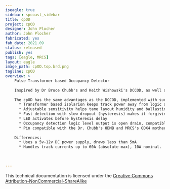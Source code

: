 ```yaml
---
iseagle: true
sidebar: spcoast_sidebar
title: cpOD
project: cpOD
designer: John Plocher
author: John Plocher
fabricated: yes
fab_date: 2021.09
status: released
publish: yes
tags: [eagle, MRCS]
layout: eagle
image_path: cpOD.top.brd.png
tagline: cpOD
overview: >
    Pulse Transformer based Occupancy Detector
    
    Inspired by Dr Bruce Chubb's and Keith Wishowski's DCCOD, as well as work done by MFS and MRCS
    
    The cpOD has the same advantages as the DCCOD, implemented with surface mount components that make it much less expensive to manufacture:
      * Transformer based isolarion keeps track power away from logic and control systems
      * Adjustable sensitivity helps tame layout humidity and ballasting changes
      * Fast detection with slow dropout (hysteresis) makes it forgiving of dirty track and wheels
      * LED activates before hysteresis delay
      * Occupancy detection logic level output is open drain, compatible with C/MRI and other layout control systems (max steady state load 100mA @ 48v)
      * Pin compatible with the Dr. Chubb's ODMB and MRCS's ODX4 motherboards
    
    Differences:
      * Uses a 5v-12v DC power supply, draws less than 5mA
      * Handles track currents up to 60A (absolute max), 10A nominal.
      
    
    
---
```



This technical documentation is licensed under the [Creative Commons Attribution-NonCommercial-ShareAlike](https://creativecommons.org/licenses/by-nc-sa/3.0/)
